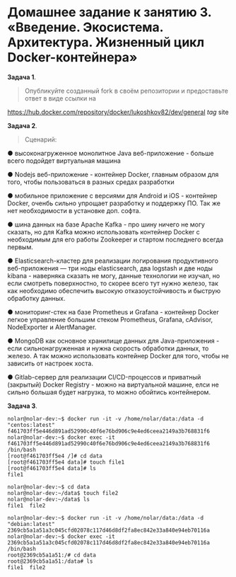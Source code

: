 # Домашнее задание к занятию 3. «Введение. Экосистема. Архитектура. Жизненный цикл Docker-контейнера»
**Задача 1**.

> Опубликуйте созданный fork в своём репозитории и предоставьте ответ в виде ссылки на

  https://hub.docker.com/repository/docker/lukoshkov82/dev/general *tag* site


**Задача 2**.

> Сценарий:

● высоконагруженное монолитное Java веб-приложение - больше всего подойдет виртуальная машина

● Nodejs веб-приложение - контейнер Docker, главным образом для того, чтобы пользоваться в разных средах разработки

● мобильное приложение c версиями для Android и iOS - контейнер Docker, оченбь сильно упрощает разработку и поддержку ПО. Так же нет необходимости в установке доп. софта.

● шина данных на базе Apache Kafka - про шину ничего не могу сказать, но для Kafka можно использовать контейнер Docker с необходимым для его работы  Zookeeper и стартом последнего всегда первым.

● Elasticsearch-кластер для реализации логирования продуктивного веб-приложения — три ноды elasticsearch, два logstash и две ноды kibana - наверняка сказать не могу, данные технологии не изучал, но если смотреть поверхностно, то скорее всего тут нужно железо, так как необходимо обеспечить высокую отказоустойчивость и быструю обработку данных.

● мониторинг-стек на базе Prometheus и Grafana - контейнер Docker легкое управление большим стеком Prometheus, Grafana, cAdvisor, NodeExporter и AlertManager.

● MongoDB как основное хранилище данных для Java-приложения - если сильнонагруженная и нужна скорость обработки данных, то железо. А так можно использовать контейнер Docker для того, чтобы не зависить от настроек хоста.

● Gitlab-сервер для реализации CI/CD-процессов и приватный (закрытый) Docker Registry - можно на виртуальной машине, елси не сильно большая будет нагрузка, то можно обойтись контейнером.




**Задача 3**.	
```
nolar@nolar-dev:~$ docker run -it -v /home/nolar/data:/data -d "centos:latest"
f461703ff5e446d891ad52990c40f6e76bd906c9e4ed6ceea2149a3b768831f6
nolar@nolar-dev:~$ docker exec -it f461703ff5e446d891ad52990c40f6e76bd906c9e4ed6ceea2149a3b768831f6  /bin/bash
[root@f461703ff5e4 /]# cd data
[root@f461703ff5e4 data]# touch file1
[root@f461703ff5e4 data]# ls
file1

```
```
nolar@nolar-dev:~$ cd data
nolar@nolar-dev:~/data$ touch file2
nolar@nolar-dev:~/data$ ls
file1  file2

```
```
nolar@nolar-dev:~$ docker run -it -v /home/nolar/data:/data -d "debian:latest"
2369cb5a1a51a3c045cfd02078c117d46d8df2fa8ec842e33a840e94eb70116a
nolar@nolar-dev:~$ docker exec -it 2369cb5a1a51a3c045cfd02078c117d46d8df2fa8ec842e33a840e94eb70116a  /bin/bash
root@2369cb5a1a51:/# cd data
root@2369cb5a1a51:/data# ls
file1  file2
```